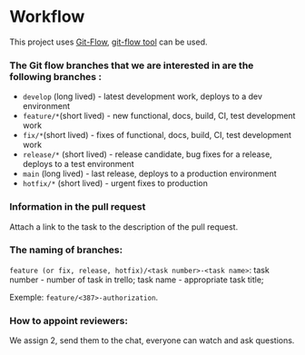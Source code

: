 # Workflow

This project uses [Git-Flow](https://www.gitkraken.com/learn/git/git-flow),
[git-flow tool](https://github.com/nvie/gitflow) can be used.

### The Git flow branches that we are interested in are the following branches :

- `develop` (long lived) - latest development work, deploys to a dev environment
- `feature/*`(short lived) - new functional, docs, build, CI, test development work
- `fix/*`(short lived) - fixes of functional, docs, build, CI, test development work
- `release/*` (short lived) - release candidate, bug fixes for a release, deploys to a test environment
- `main` (long lived) - last release, deploys to a production environment
- `hotfix/*` (short lived) - urgent fixes to production

### Information in the pull request

Attach a link to the task to the description of the pull request.

### The naming of branches:

`feature (or fix, release, hotfix)/<task number>-<task name>`: task number - number of task in trello; task name - appropriate task title;

Exemple: `feature/<387>-authorization`.

### How to appoint reviewers:

We assign 2, send them to the chat, everyone can watch and ask questions.
